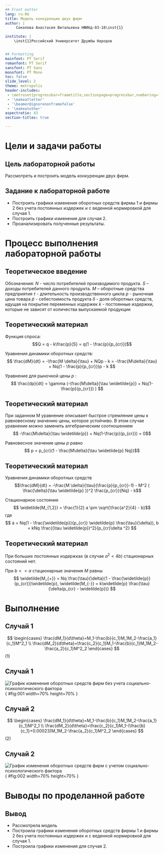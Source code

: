 ```yaml
---
## Front matter
lang: ru-RU
title: Модель конкуренции двух фирм
author: |
	 Соколова Анастасия Витальевна НФИбд-03-18\inst{1}

institute: |
	\inst{1}Российский Университет Дружбы Народов


## Formatting
mainfont: PT Serif
romanfont: PT Serif
sansfont: PT Sans
monofont: PT Mono
toc: false
slide_level: 2
theme: metropolis
header-includes: 
 - \metroset{progressbar=frametitle,sectionpage=progressbar,numbering=fraction}
 - '\makeatletter'
 - '\beamer@ignorenonframefalse'
 - '\makeatother'
aspectratio: 43
section-titles: true

---
```


# Цели и задачи работы

## Цель лабораторной работы

Рассмотреть и построить модель конкуренции двух фирм.

## Задание к лабораторной работе

- Построить графики изменения оборотных средств фирмы 1 и фирмы 2 без
учета постоянных издержек и с веденной нормировкой для случая 1.
- Построить графики изменения для случая 2.
- Проанализировать полученные результаты.

# Процесс выполнения лабораторной работы

## Теоретическое введение

Обозначения:
$N$ - число потребителей производимого продукта. 
$S$ – доходы потребителей данного продукта.
$M$ – оборотные средства предприятия 
$\tau$ - длительность производственного цикла
$p$ - рыночная цена товара 
$\widetilde{p}$ - себестоимость продукта
$\delta$ - доля оборотных средств, идущая на покрытие переменных издержек
$k$ - постоянные издержки, которые не зависят от количества выпускаемой продукции

## Теоретический материал 

Функция спроса: 
$$Q = q - k\frac{p}{S} = q(1 - \frac{p}{p_{cr}})$$

Уравнения динамики оборотных средств:
$$ \frac{dM}{dt} = -\frac{M \delta}{\tau} + NQp - k = -\frac{M\delta}{\tau} + Nq(1 - \frac{p}{p_{cr}})p - k $$

Уравнение для рыночной цены $p$ :
$$ \frac{dp}{dt} = \gamma (-\frac{M\delta}{\tau \widetilde{p}} + Nq(1-\frac{p}{p_{cr}}) ) $$

## Теоретический материал 

При заданном M уравнение описывает быстрое стремление цены к равновесному значению цены, которое устойчиво.
В этом случае уравнение можно заменить алгебраическим соотношением
$$ -\frac{M\delta}{\tau \widetilde{p}} + Nq(1-\frac{p}{p_{cr}}) = 0$$

Равновесное значение цены $p$ равно
$$ p = p_{cr}(1 - \frac{M\delta}{\tau \widetilde{p} Nq})$$

## Теоретический материал

Уравнения динамики оборотных средств
$$\frac{dM}{dt} = -\frac{M \delta}{\tau}(\frac{p}{p_{cr}}-1) - M^2 ( \frac{\delta}{\tau \widetilde{p} })^2 \frac{p_{cr}}{Nq} - k$$

Стационарное состояние
$$ \widetilde{M_{1,2}} = \frac{1}{2} a \pm \sqrt{\frac{a^2}{4} - b}$$
где 
$$ a = Nq(1 - \frac{\widetilde{p}}{p_{cr}} \widetilde{p} \frac{\tau}{\delta}), b = kNq \frac{(\tau \widetilde{p})^2}{p_{cr}\delta ^2} $$

## Теоретический материал

При больших постоянных издержках (в случае $a^2 < 4b$) стационарных состояний нет.

При $b << a$ стационарные значения $M$ равны
$$ \widetilde{M_{+}} = Nq \frac{\tau}{\delta}(1 - \frac{\widetilde{p}}{p_{cr}})\widetilde{p}, \widetilde{M_{-}} = k\widetilde{p} \frac{\tau}{\delta(p_{cr} - \widetilde{p})} $$

# Выполнение

## Случай 1

$$
 \begin{cases}
     \frac{dM_1}{d\theta}=M_1-\frac{b}{c_1}M_1M_2-\frac{a_1}{c_1}M^2_1 \\
     \frac{dM_2}{d\theta}=\frac{c_2}{c_1}M_1-\frac{b}{c_1}M_1M_2-\frac{a_2}{c_1}M^2_2
  \end{cases}
$$(1)

## Случай 1

![График изменения оборотных средств фирм без учета социально-психологического фактора](image/01.jpg){ #fig:001 width=70% height=70% }

## Случай 2

$$
 \begin{cases}
     \frac{dM_1}{d\theta}=M_1-\frac{b}{c_1}M_1M_2-\frac{a_1}{c_1}M^2_1 \\
     \frac{dM_2}{d\theta}=\frac{c_2}{c_1}M_1-(\frac{b}{c_1}+0.00023)M_1M_2-\frac{a_2}{c_1}M^2_2
  \end{cases}
$$(2)

## Случай 2

![График изменения оборотных средств фирм с учетом социально-психологического фактора](image/02.jpg){ #fig:002 width=70% height=70% }

# Выводы по проделанной работе

## Вывод

- Рассмотрела модель 
- Построила графики изменения оборотных средств фирмы 1 и фирмы 2 без
учета постоянных издержек и с веденной нормировкой для случая 1.
- Построила графики изменения для случая 2.